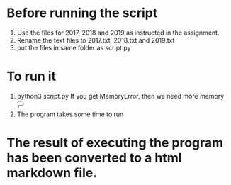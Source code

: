 # Before running the script
1. Use the files for 2017, 2018 and 2019 as instructed in the assignment.
2. Rename the text files to 2017.txt, 2018.txt and 2019.txt
3. put the files in same folder as script.py

# To run it
1. python3 script.py
    If you get MemoryError, then we need more memory 🏳
2. The program takes some time to run

# The result of executing the program has been converted to a html markdown file.


